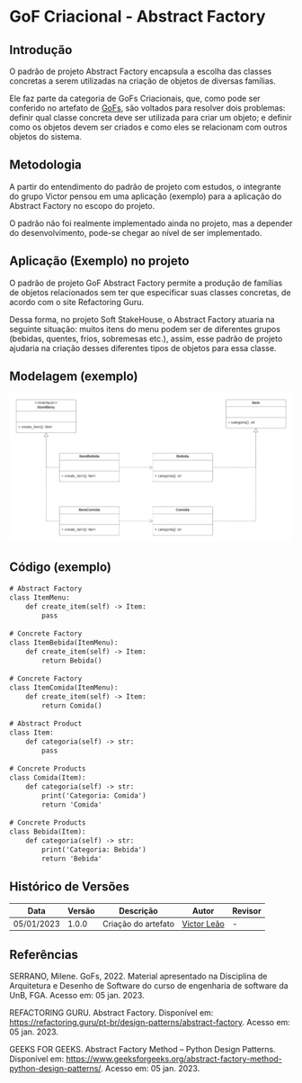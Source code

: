 # GoF Criacional - Abstract Factory

## Introdução

O padrão de projeto Abstract Factory encapsula a escolha das classes concretas a serem utilizadas na  criação de objetos de diversas famílias.

Ele faz parte da categoria de GoFs Criacionais, que, como pode ser conferido no artefato de [GoFs](https://unbarqdsw2022-2.github.io/2022.2_G5_SoftSteakHouse/#/padroes-projeto/iniciativas_extras/gofs), são voltados para resolver dois problemas: definir qual classe concreta deve ser utilizada para criar um objeto; e definir como os objetos devem ser criados e como eles se relacionam com outros objetos do sistema.

## Metodologia

A partir do entendimento do padrão de projeto com estudos, o integrante do grupo Victor pensou em uma aplicação (exemplo) para a aplicação do Abstract Factory no escopo do projeto.

O padrão não foi realmente implementado ainda no projeto, mas a depender do desenvolvimento, pode-se chegar ao nível de ser implementado.

## Aplicação (Exemplo) no projeto

O padrão de projeto GoF Abstract Factory permite a produção de famílias de objetos relacionados sem ter que especificar suas classes concretas, de acordo com o site Refactoring Guru.

Dessa forma, no projeto Soft StakeHouse, o Abstract Factory atuaria na seguinte situação: muitos itens do menu podem ser de diferentes grupos (bebidas, quentes, frios, sobremesas etc.), assim, esse padrão de projeto ajudaria na criação desses diferentes tipos de objetos para essa classe.

## Modelagem (exemplo)

![Abstract Factory UML](./absfact-uml.png)

## Código (exemplo)

```
# Abstract Factory
class ItemMenu:
    def create_item(self) -> Item:
        pass

# Concrete Factory
class ItemBebida(ItemMenu):
    def create_item(self) -> Item:
        return Bebida()

# Concrete Factory
class ItemComida(ItemMenu):
    def create_item(self) -> Item:
        return Comida()

# Abstract Product
class Item:
    def categoria(self) -> str:
        pass

# Concrete Products
class Comida(Item):
    def categoria(self) -> str:
        print('Categoria: Comida')
        return 'Comida'

# Concrete Products
class Bebida(Item):
    def categoria(self) -> str:
        print('Categoria: Bebida')
        return 'Bebida'

```

## Histórico de Versões

|    Data    | Versão |            Descrição           |       Autor     |    Revisor    |
|  --------  |  ----  |            ----------          | --------------- |    -------    |
| 05/01/2023 |  1.0.0 |  Criação do artefato | [Victor Leão](https://github.com/victorleaoo) | - |

## Referências
SERRANO, Milene. GoFs, 2022. Material apresentado na Disciplina de Arquitetura e Desenho de Software do curso de engenharia de software da UnB, FGA. Acesso em: 05 jan. 2023.

REFACTORING GURU. Abstract Factory. Disponível em: https://refactoring.guru/pt-br/design-patterns/abstract-factory. Acesso em: 05 jan. 2023.

GEEKS FOR GEEKS. Abstract Factory Method – Python Design Patterns. Disponível em: https://www.geeksforgeeks.org/abstract-factory-method-python-design-patterns/. Acesso em: 05 jan. 2023.